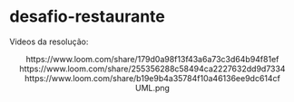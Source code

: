 # desafio-restaurante

Videos da resolução:

<div align="center">
https://www.loom.com/share/179d0a98f13f43a6a73c3d64b94f81ef 
</div>

<div align="center">
https://www.loom.com/share/255356288c58494ca2227632dd9d7334  
</div>

<div align="center">
https://www.loom.com/share/b19e9b4a35784f10a46136ee9dc614cf  
</div>

<div align="center">
UML.png
</div>

